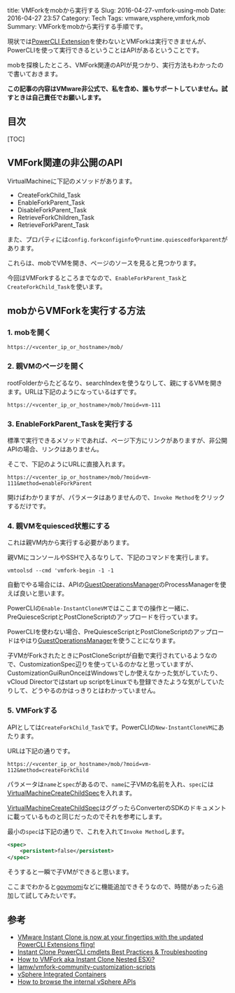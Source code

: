 title: VMForkをmobから実行する
Slug: 2016-04-27-vmfork-using-mob
Date: 2016-04-27 23:57
Category: Tech
Tags: vmware,vsphere,vmfork,mob
Summary: VMForkをmobから実行する手順です。

現状では[PowerCLI Extension](https://labs.vmware.com/flings/powercli-extensions)を使わないとVMForkは実行できませんが、PowerCLIを使って実行できるということはAPIがあるということです。

mobを探検したところ、VMFork関連のAPIが見つかり、実行方法もわかったので書いておきます。

**この記事の内容はVMware非公式で、私を含め、誰もサポートしていません。試すときは自己責任でお願いします。**

## 目次

[TOC]

## VMFork関連の非公開のAPI

VirtualMachineに下記のメソッドがあります。

* CreateForkChild_Task
* EnableForkParent_Task
* DisableForkParent_Task
* RetrieveForkChildren_Task
* RetrieveForkParent_Task

また、プロパティには`config.forkconfiginfo`や`runtime.quiescedforkparent`があります。

これらは、mobでVMを開き、ページのソースを見ると見つかります。

今回はVMForkするところまでなので、`EnableForkParent_Task`と`CreateForkChild_Task`を使います。

## mobからVMForkを実行する方法

### 1. mobを開く

```
https://<vcenter_ip_or_hostname>/mob/
```

### 2. 親VMのページを開く

rootFolderからたどるなり、searchIndexを使うなりして、親にするVMを開きます。URLは下記のようになっているはずです。

```
https://<vcenter_ip_or_hostname>/mob/?moid=vm-111
```

### 3. EnableForkParent_Taskを実行する

標準で実行できるメソッドであれば、ページ下方にリンクがありますが、非公開APIの場合、リンクはありません。

そこで、下記のようにURLに直接入れます。

```
https://<vcenter_ip_or_hostname>/mob/?moid=vm-111&method=enableForkParent
```

開けばわかりますが、パラメータはありませんので、`Invoke Method`をクリックするだけです。

### 4. 親VMをquiesced状態にする

これは親VM内から実行する必要があります。

親VMにコンソールやSSHで入るなりして、下記のコマンドを実行します。

```
vmtoolsd --cmd 'vmfork-begin -1 -1
```

自動でやる場合には、APIの[GuestOperationsManager][GuestOperationsManager]のProcessManagerを使えば良いと思います。

PowerCLIの`Enable-InstantCloneVM`ではここまでの操作と一緒に、PreQuiesceScriptとPostCloneScriptのアップロードを行っています。

PowerCLIを使わない場合、PreQuiesceScriptとPostCloneScriptのアップロードはやはり[GuestOperationsManager][GuestOperationsManager]を使うことになります。

子VMがForkされたときにPostCloneScriptが自動で実行されているようなので、CustomizationSpec辺りを使っているのかなと思っていますが、CustomizationGuiRunOnceはWindowsでしか使えなかった気がしていたり、vCloud Directorではstart up scriptをLinuxでも登録できたような気がしていたりして、どうやるのかはっきりとはわかっていません。

### 5. VMForkする

APIとしては`CreateForkChild_Task`です。PowerCLIの`New-InstantCloneVM`にあたります。

URLは下記の通りです。

```
https://<vcenter_ip_or_hostname>/mob/?moid=vm-112&method=createForkChild
```

パラメータは`name`と`spec`があるので、`name`に子VMの名前を入れ、`spec`には[VirtualMachineCreateChildSpec][VirtualMachineCreateChildSpec]を入れます。

[VirtualMachineCreateChildSpec][VirtualMachineCreateChildSpec]はググったらConverterのSDKのドキュメントに載っているものと同じだったのでそれを参考にします。

最小の`spec`は下記の通りで、これを入れて`Invoke Method`します。

```xml
<spec>
    <persistent>false</persistent>
</spec>
```

そうすると一瞬で子VMができると思います。

ここまでわかると[govmomi](https://github.com/vmware/govmomi)などに機能追加できそうなので、時間があったら追加して試してみたいです。

## 参考

* [VMware Instant Clone is now at your fingertips with the updated PowerCLI Extensions fling!](http://blogs.vmware.com/PowerCLI/2015/08/vmware-instant-clone-now-fingertips-new-powercli-extensions-fling.html)
* [Instant Clone PowerCLI cmdlets Best Practices & Troubleshooting](http://www.virtuallyghetto.com/2015/08/instant-clone-powercli-cmdlets-best-practices-troubleshooting.html)
* [How to VMFork aka Instant Clone Nested ESXi?](http://www.virtuallyghetto.com/2015/08/how-to-vmfork-aka-instant-clone-nested-esxi.html)
* [lamw/vmfork-community-customization-scripts](https://github.com/lamw/vmfork-community-customization-scripts)
* [vSphere Integrated Containers](https://github.com/vmware/vic)
* [How to browse the internal vSphere APIs](https://communities.vmware.com/docs/DOC-11670)

 [GuestOperationsManager]: https://pubs.vmware.com/vsphere-60/topic/com.vmware.wssdk.apiref.doc/vim.vm.guest.GuestOperationsManager.html#field_detail
 [VirtualMachineCreateChildSpec]: https://www.vmware.com/support/developer/converter-sdk/conv61_apireference/vim.vm.CreateChildSpec.html
